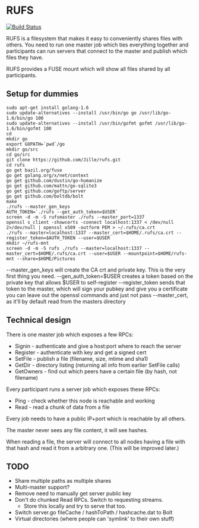 # RUFS

[![Build Status](https://travis-ci.org/Jille/rufs.png)](https://travis-ci.org/Jille/rufs)

RUFS is a filesystem that makes it easy to conveniently shares files with
others. You need to run one master job which ties everything together and
participants can run servers that connect to the master and publish which files
they have.

RUFS provides a FUSE mount which will show all files shared by all participants.

## Setup for dummies

```
sudo apt-get install golang-1.6
sudo update-alternatives --install /usr/bin/go go /usr/lib/go-1.6/bin/go 100
sudo update-alternatives --install /usr/bin/gofmt gofmt /usr/lib/go-1.6/bin/gofmt 100
cd
mkdir go
export GOPATH=`pwd`/go
mkdir go/src
cd go/src
git clone https://github.com/Jille/rufs.git
cd rufs
go get bazil.org/fuse
go get golang.org/x/net/context
go get github.com/dustin/go-humanize
go get github.com/mattn/go-sqlite3
go get github.com/goftp/server
go get github.com/boltdb/bolt
make
./rufs --master_gen_keys
AUTH_TOKEN=`./rufs --get_auth_token=$USER`
screen -d -m -S rufsmaster ./rufs --master_port=1337
openssl s_client -showcerts -connect localhost:1337 < /dev/null 2>/dev/null | openssl x509 -outform PEM > ~/.rufs/ca.crt
./rufs --master=localhost:1337 --master_cert=$HOME/.rufs/ca.crt --register_token=$AUTH_TOKEN --user=$USER
mkdir ~/rufs-mnt
screen -d -m -S rufs ./rufs --master=localhost:1337 --master_cert=$HOME/.rufs/ca.crt --user=$USER --mountpoint=$HOME/rufs-mnt --share=$HOME/Pictures
```

--master_gen_keys will create the CA crt and private key. This is the very first thing you need.
--gen_auth_token=$USER creates a token based on the private key that allows $USER to self-register
--register_token sends that token to the master, which will sign your pubkey and give you a certificate
you can leave out the openssl commands and just not pass --master_cert, as it'll by default read from the masters directory

## Technical design

There is one master job which exposes a few RPCs:

* Signin - authenticate and give a host:port where to reach the server
* Register - authenticate with key and get a signed cert
* SetFile - publish a file (filename, size, mtime and sha1)
* GetDir - directory listing (returning all info from earlier SetFile calls)
* GetOwners - find out which peers have a certain file (by hash, not filename)

Every participant runs a server job which exposes these RPCs:

* Ping - check whether this node is reachable and working
* Read - read a chunk of data from a file

Every job needs to have a public IP+port which is reachable by all others.

The master never sees any file content, it will see hashes.

When reading a file, the server will connect to all nodes having a file with
that hash and read it from a arbitrary one. (This will be improved later.)

## TODO

* Share multiple paths as multiple shares
* Multi-master support?
* Remove need to manually get server public key
* Don't do chunked Read RPCs. Switch to requesting streams.
  * Store this locally and try to serve that too.
* Switch server.go fileCache / hashToPath / hashcache.dat to Bolt
* Virtual directories (where people can 'symlink' to their own stuff)
